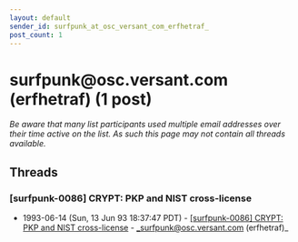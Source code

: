 ```yaml
---
layout: default
sender_id: surfpunk_at_osc_versant_com_erfhetraf_
post_count: 1
---
```


# surfpunk<span>@</span>osc.versant.com (erfhetraf) (1 post)

_Be aware that many list participants used multiple email addresses over their time active on the list. As such this page may not contain all threads available._

## Threads

### [surfpunk-0086] CRYPT: PKP and NIST cross-license
+ 1993-06-14 (Sun, 13 Jun 93 18:37:47 PDT) - [[surfpunk-0086] CRYPT: PKP and NIST cross-license](/archive/1993/06/798cdf84ee580b873bfa78f3c868938d4d0417113462fb5e9e76f0a03ccff1cd) - _surfpunk@osc.versant.com (erfhetraf)_

